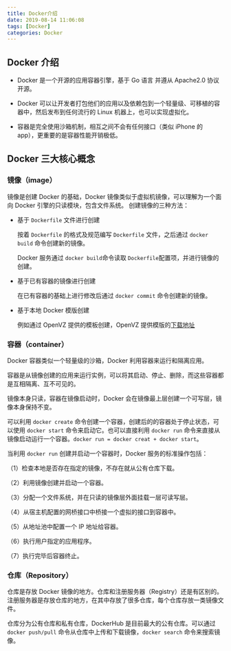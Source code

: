 ```yaml
---
title: Docker介绍
date: 2019-08-14 11:06:08
tags: [Docker]
categories: Docker
---
```


## Docker 介绍

- Docker 是一个开源的应用容器引擎，基于 Go 语言 并遵从 Apache2.0 协议开源。

- Docker 可以让开发者打包他们的应用以及依赖包到一个轻量级、可移植的容器中，然后发布到任何流行的 Linux 机器上，也可以实现虚拟化。

- 容器是完全使用沙箱机制，相互之间不会有任何接口（类似 iPhone 的 app），更重要的是容器性能开销极低。

## Docker 三大核心概念

<!-- more -->

### 镜像（image）

镜像是创建 Docker 的基础，Docker 镜像类似于虚拟机镜像，可以理解为一个面向 Docker 引擎的只读模块，包含文件系统。
创建镜像的三种方法：

- 基于 `Dockerfile` 文件进行创建

  按着 `Dockerfile` 的格式及规范编写 `Dockerfile` 文件，之后通过 `docker build` 命令创建新的镜像。
  
  Docker 服务通过 `docker build`命令读取 `Dockerfile`配置项，并进行镜像的创建。

- 基于已有容器的镜像进行创建

  在已有容器的基础上进行修改后通过 `docker commit` 命令创建新的镜像。

- 基于本地 Docker 模版创建

  例如通过 OpenVZ 提供的模板创建，OpenVZ 提供模版的[下载地址](https://wiki.openvz.org/Download/template/precreated)

### 容器（container）

Docker 容器类似一个轻量级的沙箱，Docker 利用容器来运行和隔离应用。

容器是从镜像创建的应用来运行实例，可以将其启动、停止、删除，而这些容器都是互相隔离、互不可见的。

镜像本身只读，容器在镜像启动时，Docker 会在镜像最上层创建一个可写层，镜像本身保持不变。

可以利用 `docker create` 命令创建一个容器，创建后的的容器处于停止状态，可以使用 `docker start` 命令来启动它。也可以直接利用 `docker run` 命令来直接从镜像启动运行一个容器。`docker run = docker creat + docker start`。

当利用 `docker run` 创建并启动一个容器时，Docker 服务的标准操作包括：

（1）检查本地是否存在指定的镜像，不存在就从公有仓库下载。

（2）利用镜像创建并启动一个容器。

（3）分配一个文件系统，并在只读的镜像层外面挂载一层可读写层。

（4）从宿主机配置的网桥接口中桥接一个虚拟的接口到容器中。

（5）从地址池中配置一个 IP 地址给容器。

（6）执行用户指定的应用程序。

（7）执行完毕后容器终止。

### 仓库（Repository）

仓库是存放 Docker 镜像的地方。仓库和注册服务器（Registry）还是有区别的。注册服务器是存放仓库的地方，在其中存放了很多仓库，每个仓库存放一类镜像文件。

仓库分为公有仓库和私有仓库，DockerHub 是目前最大的公有仓库。可以通过 `docker push/pull` 命令从仓库中上传和下载镜像，`docker search` 命令来搜索镜像。
